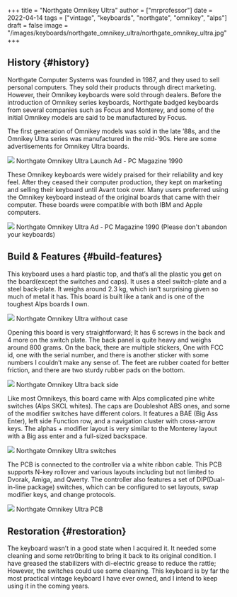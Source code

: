 +++
title = "Northgate Omnikey Ultra"
author = ["mrprofessor"]
date = 2022-04-14
tags = ["vintage", "keyboards", "northgate", "omnikey", "alps"]
draft = false
image = "/images/keyboards/northgate_omnikey_ultra/northgate_omnikey_ultra.jpg"
+++

## History {#history}

Northgate Computer Systems was founded in 1987, and they used to sell
personal computers. They sold their products through direct marketing.
However, their Omnikey keyboards were sold through dealers. Before the
introduction of Omnikey series keyboards, Northgate badged keyboards from
several companies such as Focus and Monterey, and some of the initial
Omnikey models are said to be manufactured by Focus.

The first generation of Omnikey models was sold in the late ’88s, and the
Omnikey Ultra series was manufactured in the mid-’90s. Here are some
advertisements for Omnikey Ultra boards.

<div class="post-image">
  <img src="/images/keyboards/northgate_omnikey_ultra/northgate_omnikey_launch_ad.png" loading="lazy"/>
  <span class="img-description"> Northgate Omnikey Ultra Launch Ad - PC Magazine 1990 </span>
</div>

These Omnikey keyboards were widely praised for their reliability and key
feel. After they ceased their computer production, they kept on marketing
and selling their keyboard until Avant took over. Many users preferred
using the Omnikey keyboard instead of the original boards that came with
their computer. These boards were compatible with both IBM and Apple
computers.

<div class="post-image">
  <img src="/images/keyboards/northgate_omnikey_ultra/northgate_omnikey_ultra_ad.jpg" loading="lazy"/>
  <span class="img-description"> Northgate Omnikey Ultra Ad - PC Magazine 1990 (Please don't abandon your keyboards)</span>
</div>


## Build &amp; Features {#build-features}

This keyboard uses a hard plastic top, and that’s all the plastic you get
on the board(except the switches and caps). It uses a steel switch-plate
and a steel back-plate. It weighs around 2.3 kg, which isn’t surprising
given so much of metal it has. This board is built like a tank and is one
of the toughest Alps boards I own.

<div class="post-image">
  <img src="/images/keyboards/northgate_omnikey_ultra/northgate_omnikey_no_case.jpg" loading="lazy"/>
  <span class="img-description"> Northgate Omnikey Ultra without case</span>
</div>

Opening this board is very straightforward; It has 6 screws in the back
and 4 more on the switch plate. The back panel is quite heavy and weighs
around 800 grams. On the back, there are multiple stickers, One with FCC
id, one with the serial number, and there is another sticker with some
numbers I couldn’t make any sense of. The feet are rubber coated for
better friction, and there are two sturdy rubber pads on the bottom.

<div class="post-image">
  <img src="/images/keyboards/northgate_omnikey_ultra/northgate_omnikey_back.jpg" loading="lazy"/>
  <span class="img-description"> Northgate Omnikey Ultra back side</span>
</div>

Like most Omnikeys, this board came with Alps complicated pine white
switches (Alps SKCL whites). The caps are Doubleshot ABS ones, and some of
the modifier switches have different colors. It features a BAE (Big Ass
Enter), left side Function row, and a navigation cluster with cross-arrow
keys. The alphas + modifier layout is very similar to the Monterey layout
with a Big ass enter and a full-sized backspace.

<div class="post-image">
  <img src="/images/keyboards/northgate_omnikey_ultra/northgate_omnikey_switches.jpg" loading="lazy"/>
  <span class="img-description"> Northgate Omnikey Ultra switches</span>
</div>

The PCB is connected to the controller via a white ribbon cable. This PCB
supports N-key rollover and various layouts including but not limited to
Dvorak, Amiga, and Qwerty. The controller also features a set of
DIP(Dual-in-line package) switches, which can be configured to set
layouts, swap modifier keys, and change protocols.

<div class="post-image">
  <img src="/images/keyboards/northgate_omnikey_ultra/northgate_omnikey_pcb.jpg" loading="lazy"/>
  <span class="img-description"> Northgate Omnikey Ultra PCB</span>
</div>


## Restoration {#restoration}

The keyboard wasn’t in a good state when I acquired it. It needed some cleaning and some retr0briting to bring it back to its original condition. I have greased the stabilizers with di-electric grease to reduce the rattle; However, the switches could use some cleaning. This keyboard is by far the most practical vintage keyboard I have ever owned, and I intend to keep using it in the coming years.